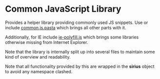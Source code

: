 # Common JavaScript Library

Provides a helper library providing commonly used JS snippets. Use or include
[common.js.pasta](common.js.pasta) which brings all other parts with it.

Additionally, for IE include [ie-polyfill.js](ie-polyfill.js.pasta) which brings
some libraries otherwise missing from Internet Explorer.

Note that the library is internally split up into several files to maintain some
kind of overview and readability.

Note that all functionality provided by this are wrapped in the **sirius** object
to avoid any namespace clashed.
